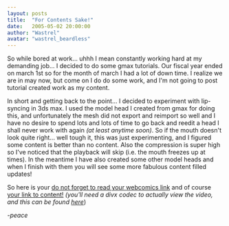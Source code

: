 ```yaml
---
layout: posts
title:  "For Contents Sake!"
date:   2005-05-02 20:00:00
author: "Wastrel"
avatar: "wastrel_beardless"
---
```

So while bored at work... uhhh I mean constantly working hard at my demanding job... I decided to do some gmax tutorials. Our fiscal year ended on march 1st so for the month of march I had a lot of down time. I realize we are in may now, but come on I do do some work, and I'm not going to post tutorial created work as my content.

 In short and getting back to the point... I decided to experiment with lip-syncing in 3ds max. I used the model head I created from gmax for doing this, and unfortunately the mesh did not export and reimport so well and I have no desire to spend lots and lots of time to go back and reedit a head I shall never work with again _(at least anytime soon)_. So if the mouth doesn't look quite right... well tough it, this was just experimenting, and I figured some content is better than no content. Also the compression is super high so I've noticed that the playback will skip (i.e. the mouth freezes up at times). In the meantime I have also created some other model heads and when I finish with them you will see some more fabulous content filled updates!

 So here is your [do not forget to read your webcomics link](http://www.squidi.net) and of course [your link to content!](http://www.duelingmonkeys.com/classic/filespace/wastrel/mixmaster.avi)
 _(you'll need a divx codec to actually view the video, and this can be found [here](http://www.divxmovies.com/codec/.)_)

 _-peace_